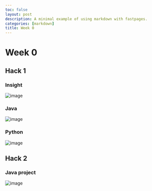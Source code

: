 ```yaml
---
toc: false
layout: post
description: A minimal example of using markdown with fastpages.
categories: [markdown]
title: Week 0
---
```

# Week 0

## Hack 1
### Insight
![image](https://github.com/Reem57/blog_new/pulse)
### Java
![image](https://user-images.githubusercontent.com/89223508/185981250-4263c8db-ae2f-4cff-b4e3-5103907cc932.png)
### Python
![image](https://user-images.githubusercontent.com/89223508/185979621-a8d0ccc9-08f5-468a-8cde-b8d876f281fe.png)

## Hack 2
### Java project
![image](https://user-images.githubusercontent.com/89223508/185984191-4b8316bf-b967-479c-a301-2fc3d92a882c.png)
